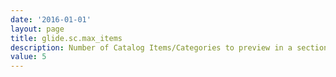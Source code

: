 ```yaml
---
date: '2016-01-01'
layout: page
title: glide.sc.max_items
description: Number of Catalog Items/Categories to preview in a section
value: 5
---
```

